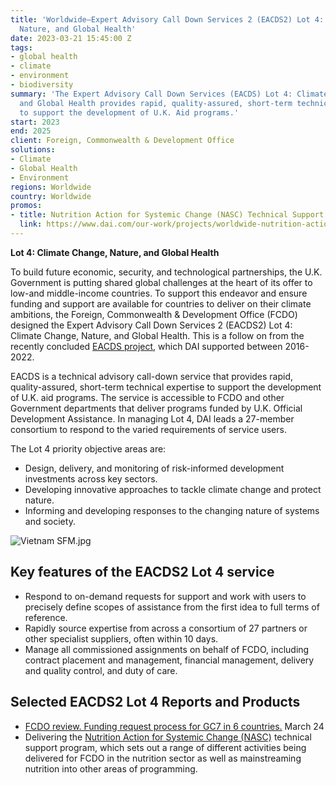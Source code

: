 ```yaml
---
title: 'Worldwide—Expert Advisory Call Down Services 2 (EACDS2) Lot 4: Climate Change,
  Nature, and Global Health'
date: 2023-03-21 15:45:00 Z
tags:
- global health
- climate
- environment
- biodiversity
summary: 'The Expert Advisory Call Down Services (EACDS) Lot 4: Climate Change, Nature,
  and Global Health provides rapid, quality-assured, short-term technical expertise
  to support the development of U.K. Aid programs.'
start: 2023
end: 2025
client: Foreign, Commonwealth & Development Office
solutions:
- Climate
- Global Health
- Environment
regions: Worldwide
country: Worldwide
promos:
- title: Nutrition Action for Systemic Change (NASC) Technical Support Program
  link: https://www.dai.com/our-work/projects/worldwide-nutrition-action-for-systemic-change-nasc
---
```


**Lot 4: Climate Change, Nature, and Global Health**

To build future economic, security, and technological partnerships, the U.K. Government is putting shared global challenges at the heart of its offer to low-and middle-income countries. To support this endeavor and ensure funding and support are available for countries to deliver on their climate ambitions, the Foreign, Commonwealth & Development Office (FCDO) designed the Expert Advisory Call Down Services 2 (EACDS2) Lot 4: Climate Change, Nature, and Global Health. This is a follow on from the recently concluded [EACDS project](https://www.dai.com/our-work/projects/worldwide-expert-advisory-call-down-services-eacds), which DAI supported between 2016-2022.

EACDS is a technical advisory call-down service that provides rapid, quality-assured, short-term technical expertise to support the development of U.K. aid programs. The service is accessible to FCDO and other Government departments that deliver programs funded by U.K. Official Development Assistance. In managing Lot 4, DAI leads a 27-member consortium to respond to the varied requirements of service users.

The Lot 4 priority objective areas are:
* Design, delivery, and monitoring of risk-informed development investments across key sectors.
* Developing innovative approaches to tackle climate change and protect nature. 
* Informing and developing responses to the changing nature of systems and society.

![Vietnam SFM.jpg](/uploads/Vietnam%20SFM.jpg)

## Key features of the EACDS2 Lot 4 service

* Respond to on-demand requests for support and work with users to precisely define scopes of assistance from the first idea to full terms of reference.
* Rapidly source expertise from across a consortium of 27 partners or other specialist suppliers, often within 10 days.
* Manage all commissioned assignments on behalf of FCDO, including contract placement and management, financial management, delivery and quality control, and duty of care.

## Selected EACDS2 Lot 4 Reports and Products

* [FCDO review. Funding request process for GC7 in 6 countries.](/uploads/FCDO%20review.%20Funding%20request%20process%20for%20GC7%20in%206%20countries.%20March%2024.pdf) March 24
* Delivering the [Nutrition Action for Systemic Change (NASC)](https://www.dai.com/our-work/projects/worldwide-nutrition-action-for-systemic-change-nasc) technical support program, which sets out a range of different activities being delivered for FCDO in the nutrition sector as well as mainstreaming nutrition into other areas of programming.
